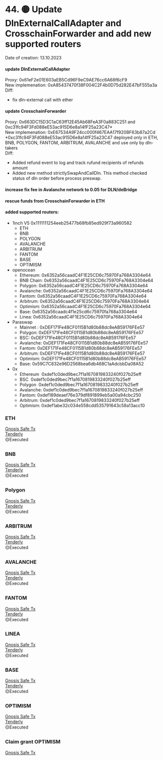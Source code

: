 



# 44. 🟡 Update DlnExternalCallAdapter and CrosschainForwarder and add new supported routers
Date of creation: 13.10.2023

#### update DlnExternalCallAdapter 
Proxy: 0x61eF2e01E603aEB5Cd96F9eC9AE76cc6A68f6cF9    
New implemenation: 0xA85437470f38F004C2F4b0D75d282E47bF555a3a     
Diff:    
- fix dln-external call with ether

#### update CrosschainForwarder 
Proxy: 0x663DC15D3C1aC63ff12E45Ab68FeA3F0a883C251 and 0xc31fc94F3Fd088eE53ac915D6e8a14fF25a23C47*   
New implemenation: 0xE67534A9F24cc000f467EAA17f920BF63b87a2Cd    
*0xc31fc94F3Fd088eE53ac915D6e8a14fF25a23C47 deployed only in ETH, BNB, POLYGON, FANTOM, ARBITRUM, AVALANCHE and use only by dln-takers   
Diff:    
- Added refund event to log and track rufund recipients of refunds amount
- Added new method strictlySwapAndCallDln. This method checked status of dln order before process preswap. 
#### increase fix fee in Avalanche network to 0.05 for DLN/deBridge
#### rescue funds from CrosschainForwarder in ETH
#### added supported routers:
  - 1inch V5  0x1111111254eeb25477b68fb85ed929f73a960582
    - ETH
    - BNB
    - POLYGON
    - AVALANCHE
    - ARBITRUM
    - FANTOM
    - BASE
    - OPTIMISM
  - openocean
    - Ethereum: 0x6352a56caadC4F1E25CD6c75970Fa768A3304e64
    - BNB Chain: 0x6352a56caadC4F1E25CD6c75970Fa768A3304e64
    - Polygon: 0x6352a56caadC4F1E25CD6c75970Fa768A3304e64
    - Avalanche: 0x6352a56caadC4F1E25CD6c75970Fa768A3304e64
    - Fantom: 0x6352a56caadC4F1E25CD6c75970Fa768A3304e64
    - Arbitrum: 0x6352a56caadC4F1E25CD6c75970Fa768A3304e64
    - Optimism: 0x6352a56caadC4F1E25CD6c75970Fa768A3304e64
    - Base: 0x6352a56caadc4f1e25cd6c75970fa768a3304e64
    - Linea: 0x6352a56caadC4F1E25CD6c75970Fa768A3304e64
  - Paraswap
    - Mainnet : 0xDEF171Fe48CF0115B1d80b88dc8eAB59176FEe57
    - Polygon: 0xDEF171Fe48CF0115B1d80b88dc8eAB59176FEe57
    - BSC: 0xDEF171Fe48CF0115B1d80b88dc8eAB59176FEe57
    - Avalanche: 0xDEF171Fe48CF0115B1d80b88dc8eAB59176FEe57
    - Fantom: 0xDEF171Fe48CF0115B1d80b88dc8eAB59176FEe57
    - Arbitrum: 0xDEF171Fe48CF0115B1d80b88dc8eAB59176FEe57
    - Optimism: 0xDEF171Fe48CF0115B1d80b88dc8eAB59176FEe57
    - Base: 0x59C7C832e96D2568bea6db468C1aAdcbbDa08A52
  - 0x
    - Ethereum  0xdef1c0ded9bec7f1a1670819833240f027b25eff
    - BSC  0xdef1c0ded9bec7f1a1670819833240f027b25eff
    - Polygon  0xdef1c0ded9bec7f1a1670819833240f027b25eff
    - Avalanche: 0xdef1c0ded9bec7f1a1670819833240f027b25eff
    - Fantom: 0xdef189deaef76e379df891899eb5a00a94cbc250
    - Arbitrum: 0xdef1c0ded9bec7f1a1670819833240f027b25eff
    - Optimism: 0xdef1abe32c034e558cdd535791643c58a13acc10


### ETH  
[Gnosis Safe Tx](https://app.safe.global/transactions/tx?id=multisig_0x6bec1faF33183e1Bc316984202eCc09d46AC92D5_0xae8fd803e20acc788d68c4e854dcccf58ce0213b3209520d35670a10a6e687d7&safe=eth:0x6bec1faF33183e1Bc316984202eCc09d46AC92D5)    
[Tenderly](https://dashboard.tenderly.co/public/safe/safe-apps/simulator/dee69af4-f5a6-43b3-80b1-a047e2147ef5)    
🟡Executed   

### BNB   
[Gnosis Safe Tx](https://app.safe.global/transactions/tx?id=multisig_0xA52842cD43fA8c4B6660E443194769531d45b265_0x337b4becc8cd0295a1c726a9339b5c019d95ccd5803f812e24c34910b8201063&safe=bnb:0xA52842cD43fA8c4B6660E443194769531d45b265)    
[Tenderly](https://dashboard.tenderly.co/public/safe/safe-apps/simulator/5df7f0cf-1767-4c8a-b31a-fc63ffc1f227)    
🟡Executed   


### Polygon   
[Gnosis Safe Tx](https://app.safe.global/transactions/tx?id=multisig_0xA52842cD43fA8c4B6660E443194769531d45b265_0xfeda3f72dddc6eabfb65fceecaa1186e0f1ed818b84e856f271494441a1ce49f&safe=matic:0xA52842cD43fA8c4B6660E443194769531d45b265)    
[Tenderly](https://dashboard.tenderly.co/public/safe/safe-apps/simulator/b4620967-e320-439c-a304-82f4c83e2d71)    
🟡Executed   
   
### ARBITRUM  
[Gnosis Safe Tx](https://app.safe.global/transactions/tx?id=multisig_0xA52842cD43fA8c4B6660E443194769531d45b265_0xf4bb810b9204c23186264999220b2dfd8e411783d9334d8e4218e3c4c6d6bb54&safe=arb1:0xA52842cD43fA8c4B6660E443194769531d45b265)    
[Tenderly](https://dashboard.tenderly.co/public/safe/safe-apps/simulator/f28a8a57-e16b-4815-8509-8b6426bee860/logs)    
🟡Executed   


### AVALANCHE  
[Gnosis Safe Tx](https://app.safe.global/transactions/tx?id=multisig_0x8AC842e8f3be6BF67ccfdC87CE3F98D635008Ef0_0x755de1d64e2a12f4ef73aac3069b70276f991cd10cdd085dc6ac95b270e0333b&safe=avax:0x8AC842e8f3be6BF67ccfdC87CE3F98D635008Ef0)    
[Tenderly](https://dashboard.tenderly.co/public/safe/safe-apps/simulator/dd76dfae-cad1-485e-b278-04a832d64781)    
🟡Executed   
  

### FANTOM  
[Gnosis Safe Tx](https://safe.fantom.network/transactions/tx?id=multisig_0xA52842cD43fA8c4B6660E443194769531d45b265_0x53655e15d80c58c817a82846e0c22aff90869efb15efaf636f89c31dd5b11616&safe=ftm:0xA52842cD43fA8c4B6660E443194769531d45b265)    
[Tenderly](https://dashboard.tenderly.co/yaro/personal/simulator/e18e32cd-62e2-484b-876f-e05bc4736cf4)    
🟡Executed   
   

### LINEA
[Gnosis Safe Tx](https://safe.linea.build/transactions/tx?id=multisig_0xA52842cD43fA8c4B6660E443194769531d45b265_0x1344af0b9554a788284c14e76c728f9a42ca8bd8a2a49458d6a4b83f1c86c075&safe=linea:0xA52842cD43fA8c4B6660E443194769531d45b265)    
[Tenderly]()    
🟡Executed   

### BASE  
[Gnosis Safe Tx](https://app.safe.global/transactions/tx?id=multisig_0xF0A9d50F912D64D1105b276526e21881bF48A29e_0x480853add4a369bf17de5bad115e77418aa1148417792f44bd40fefe884d7e14&safe=base:0xF0A9d50F912D64D1105b276526e21881bF48A29e)    
[Tenderly](https://dashboard.tenderly.co/public/safe/safe-apps/simulator/2dff1ee0-1ab4-4ddc-a39a-d0c246c9c164)    
🟡Executed   

### OPTIMISM   
[Gnosis Safe Tx](https://app.safe.global/transactions/tx?id=multisig_0xA52842cD43fA8c4B6660E443194769531d45b265_0xe1651dcbcbdb3ec8cf387eed8e6a4fe3d78bd6e9c29bc20fdfa18f1b953fcd46&safe=oeth:0xA52842cD43fA8c4B6660E443194769531d45b265)    
[Tenderly](https://dashboard.tenderly.co/public/safe/safe-apps/simulator/36f9422a-6908-45e1-b604-5b6a9f077aee)    
🟡Executed   

### Claim grant OPTIMISM
[Gnosis Safe Tx](https://app.safe.global/transactions/tx?id=multisig_0xbd4C65cd759D79074D5E87022Fb369b4DAC6b485_0x85b30917c1737b7187b6a861f371c2bea6d2acbd318763f4a822b1cf552bff83&safe=oeth:0xbd4C65cd759D79074D5E87022Fb369b4DAC6b485)
